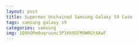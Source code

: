 ```yaml
---
layout: post
title: Superman Unchained Samsung Galaxy S9 Case
tags: samsung galaxy s9
categories: samsung
img: 1Q9hOPm0uqruunc3P1Kk95FMUWRGt8AwF
---
```

